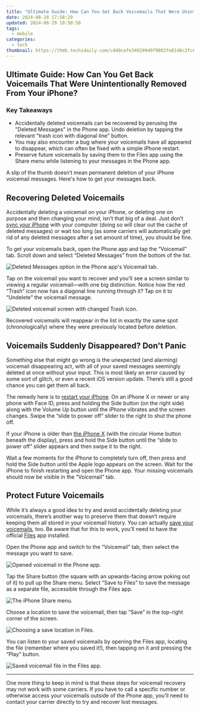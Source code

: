 ```yaml
---
title: "Ultimate Guide: How Can You Get Back Voicemails That Were Unintentionally Removed From Your iPhone?"
date: 2024-08-28 17:58:29
updated: 2024-08-29 10:50:50
tags:
  - mobile
categories:
  - tech
thumbnail: https://thmb.techidaily.com/cd40cefe34929949f9082fe8148c2fc6feb48b6dca45d0238546750f175d4dac.jpg
---
```


## Ultimate Guide: How Can You Get Back Voicemails That Were Unintentionally Removed From Your iPhone?

### Key Takeaways

* Accidentally deleted voicemails can be recovered by perusing the "Deleted Messages" in the Phone app. Undo deletion by tapping the relevant "trash icon with diagonal line" button.
* You may also encounter a bug where your voicemails have all appeared to disappear, which can often be fixed with a simple iPhone restart.
* Preserve future voicemails by saving them to the Files app using the Share menu while listening to your messages in the Phone app.

 A slip of the thumb doesn’t mean permanent deletion of your iPhone voicemail messages. Here's how to get your messages back.

##  Recovering Deleted Voicemails

 Accidentally deleting a voicemail on your iPhone, or deleting one on purpose and then changing your mind, isn’t that big of a deal. Just don’t [sync your iPhone](https://extra-resources.techidaily.com/2024-approved-best-web-conversion-solutions-for-direct-hassle-free-gif-to-video/) with your computer (doing so will clear out the cache of deleted messages) or wait too long (as some carriers will automatically get rid of any deleted messages after a set amount of time), you should be fine.

 To get your voicemails back, open the Phone app and tap the “Voicemail” tab. Scroll down and select “Deleted Messages” from the bottom of the list.

![Deleted Messages option in the Phone app's Voicemail tab.](https://static1.howtogeekimages.com/wordpress/wp-content/uploads/2024/08/voicemail-01.jpg) 

 Tap on the voicemail you want to recover and you’ll see a screen similar to viewing a regular voicemail—with one big distinction. Notice how the red “Trash” icon now has a diagonal line running through it? Tap on it to “Undelete” the voicemail message.

![Deleted voicemail screen with changed Trash icon.](https://static1.howtogeekimages.com/wordpress/wp-content/uploads/2024/08/voicemail-02.jpg) 

 Recovered voicemails will reappear in the list in exactly the same spot (chronologically) where they were previously located before deletion.

##  Voicemails Suddenly Disappeared? Don't Panic

 Something else that might go wrong is the unexpected (and alarming) voicemail disappearing act, with all of your saved messages seemingly deleted at once without your input. This is most likely an error caused by some sort of glitch, or even a recent iOS version update. There’s still a good chance you can get them all back.

 The remedy here is to [restart your iPhone](https://extra-resources.techidaily.com/navigating-to-get-windows-movie-maker-6-installed/). On an iPhone X or newer or any phone with Face ID, press and holding the Side button (on the right side) along with the Volume Up button until the iPhone vibrates and the screen changes. Swipe the “slide to power off” slider to the right to shut the phone off.

 If your iPhone is older than [the iPhone X](https://phone-solutions.techidaily.com/device-unlock-realme-by-drfone-android-unlock-android-unlock/) (with the circular Home button beneath the display), press and hold the Side button until the “slide to power off” slider appears and then swipe it to the right.

 Wait a few moments for the iPhone to completely turn off, then press and hold the Side button until the Apple logo appears on the screen. Wait for the iPhone to finish restarting and open the Phone app. Your missing voicemails should now be visible in the “Voicemail” tab.

##  Protect Future Voicemails

 While it’s always a good idea to try and avoid accidentally deleting your voicemails, there’s another way to preserve them that doesn’t require keeping them all stored in your voicemail history. You can actually [save your voicemails](https://digital-screen-recording.techidaily.com/in-2024-game-capture-without-xboxs-intrusive-game-bar/), too. Be aware that for this to work, you’ll need to have the official [Files](https://apps.apple.com/us/app/files/id1232058109) app installed.

 Open the Phone app and switch to the “Voicemail” tab, then select the message you want to save.

![Opened voicemail in the Phone app.](https://static1.howtogeekimages.com/wordpress/wp-content/uploads/2024/08/voicemail-05.jpg) 

 Tap the Share button (the square with an upwards-facing arrow poking out of it) to pull up the Share menu. Select “Save to Files” to save the message as a separate file, accessible through the Files app.

![The iPhone Share menu.](https://static1.howtogeekimages.com/wordpress/wp-content/uploads/2024/08/voicemail-06.jpg) 

 Choose a location to save the voicemail, then tap “Save” in the top-right corner of the screen.

![Choosing a save location in Files.](https://static1.howtogeekimages.com/wordpress/wp-content/uploads/2024/08/voicemail-07.jpg) 

 You can listen to your saved voicemails by opening the Files app, locating the file (remember where you saved it!), then tapping on it and pressing the “Play” button.

![Saved voicemail file in the Files app.](https://static1.howtogeekimages.com/wordpress/wp-content/uploads/2024/08/voicemail-08.jpg) 

---

 One more thing to keep in mind is that these steps for voicemail recovery may not work with some carriers. If you have to call a specific number or otherwise access your voicemails outside of the Phone app, you’ll need to contact your carrier directly to try and recover lost messages.

<ins class="adsbygoogle"
     style="display:block"
     data-ad-format="autorelaxed"
     data-ad-client="ca-pub-7571918770474297"
     data-ad-slot="1223367746"></ins>



<ins class="adsbygoogle"
     style="display:block"
     data-ad-client="ca-pub-7571918770474297"
     data-ad-slot="8358498916"
     data-ad-format="auto"
     data-full-width-responsive="true"></ins>
